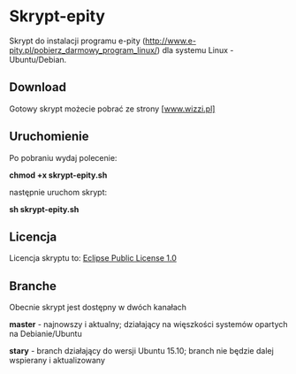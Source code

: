 Skrypt-epity
============

Skrypt do instalacji programu e-pity (http://www.e-pity.pl/pobierz_darmowy_program_linux/) dla systemu Linux - Ubuntu/Debian.

## Download

Gotowy skrypt możecie pobrać ze strony [www.wizzi.pl]

## Uruchomienie

Po pobraniu wydaj polecenie:

**chmod +x skrypt-epity.sh**

następnie uruchom skrypt:

**sh skrypt-epity.sh**

## Licencja

Licencja skryptu to: [Eclipse Public License 1.0]

## Branche

Obecnie skrypt jest dostępny w dwóch kanałach

**master** - najnowszy i aktualny; działający na więszkości systemów opartych na Debianie/Ubuntu

**stary** - branch działający do wersji Ubuntu 15.10; branch nie będzie dalej wspierany i aktualizowany



[www.wizzi.pl]: http://www.wizzi.pl/index.php?action=tpmod;dl=item177
[Eclipse Public License 1.0]: https://opensource.org/licenses/eclipse-1.0.txt
